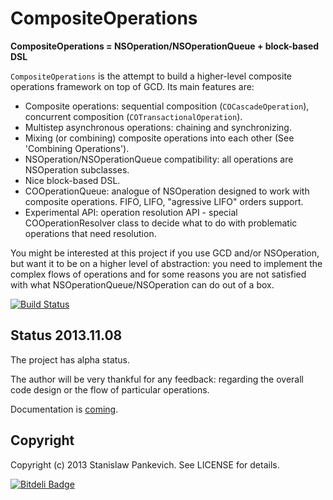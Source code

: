 # CompositeOperations 

**CompositeOperations = NSOperation/NSOperationQueue + block-based DSL**
 
`CompositeOperations` is the attempt to build a higher-level composite operations framework on top of GCD. Its main features are:

* Composite operations: sequential composition (`COCascadeOperation`), concurrent composition (`COTransactionalOperation`). 
* Multistep asynchronous operations: chaining and synchronizing.
* Mixing (or combining) composite operations into each other (See 'Combining Operations').
* NSOperation/NSOperationQueue compatibility: all operations are NSOperation subclasses.
* Nice block-based DSL.
* COOperationQueue: analogue of NSOperation designed to work with composite operations. FIFO, LIFO, "agressive LIFO" orders support.
* Experimental API: operation resolution API - special COOperationResolver class to decide what to do with problematic operations that need resolution.

You might be interested at this project if you use GCD and/or NSOperation, but want it to be on a higher level of abstraction: you need to implement the complex flows of operations and for some reasons you are not satisfied with what NSOperationQueue/NSOperation can do out of a box.

[![Build Status](https://travis-ci.org/stanislaw/CompositeOperations.png?branch=master)](https://travis-ci.org/stanislaw/CompositeOperations)

## Status 2013.11.08

The project has alpha status. 

The author will be very thankful for any feedback: regarding the overall code design or the flow of particular operations.

Documentation is [coming](https://github.com/stanislaw/CompositeOperations/blob/master/Documentation/Index.md).

## Copyright

Copyright (c) 2013 Stanislaw Pankevich. See LICENSE for details.



[![Bitdeli Badge](https://d2weczhvl823v0.cloudfront.net/stanislaw/compositeoperations/trend.png)](https://bitdeli.com/free "Bitdeli Badge")

